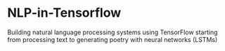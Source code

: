 # NLP-in-Tensorflow
Building natural language processing systems using TensorFlow starting from processing text to generating poetry with neural networks (LSTMs)
